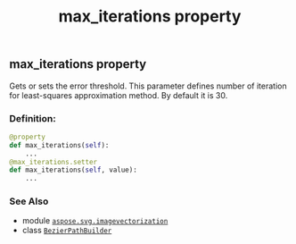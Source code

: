 ﻿---
title: max_iterations property
second_title: Aspose.SVG for Python via .NET API References
description: 
type: docs
weight: 50
url: /python-net/aspose.svg.imagevectorization/bezierpathbuilder/max_iterations/
is_root: false
---

## max_iterations property


Gets or sets the error threshold.
This parameter defines number of iteration for least-squares approximation method.
By default it is 30.
### Definition:
```python
@property
def max_iterations(self):
    ...
@max_iterations.setter
def max_iterations(self, value):
    ...
```

### See Also
* module [`aspose.svg.imagevectorization`](../../)
* class [`BezierPathBuilder`](/svg/python-net/aspose.svg.imagevectorization/bezierpathbuilder)
